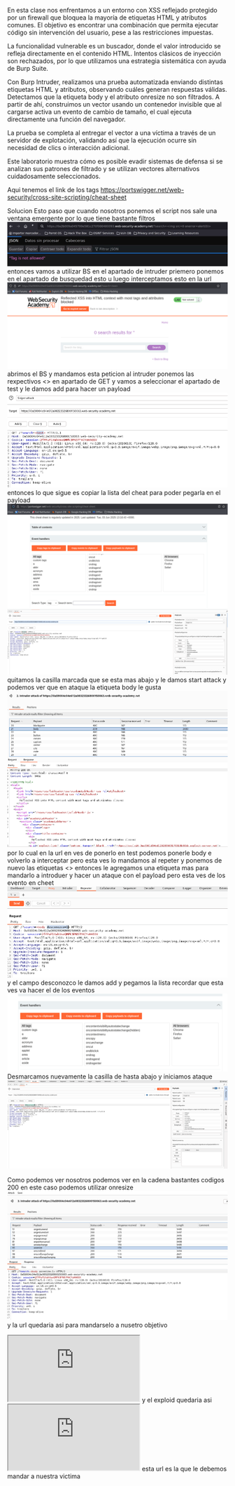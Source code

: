 En esta clase nos enfrentamos a un entorno con XSS reflejado protegido por un firewall que bloquea la mayoría de etiquetas HTML y atributos comunes. El objetivo es encontrar una combinación que permita ejecutar código sin intervención del usuario, pese a las restricciones impuestas.

La funcionalidad vulnerable es un buscador, donde el valor introducido se refleja directamente en el contenido HTML. Intentos clásicos de inyección son rechazados, por lo que utilizamos una estrategia sistemática con ayuda de Burp Suite.

Con Burp Intruder, realizamos una prueba automatizada enviando distintas etiquetas HTML y atributos, observando cuáles generan respuestas válidas. Detectamos que la etiqueta body y el atributo onresize no son filtrados. A partir de ahí, construimos un vector usando un contenedor invisible que al cargarse activa un evento de cambio de tamaño, el cual ejecuta directamente una función del navegador.

La prueba se completa al entregar el vector a una víctima a través de un servidor de explotación, validando así que la ejecución ocurre sin necesidad de clics o interacción adicional.

Este laboratorio muestra cómo es posible evadir sistemas de defensa si se analizan sus patrones de filtrado y se utilizan vectores alternativos cuidadosamente seleccionados.

Aqui tenemos el link de los tags
https://portswigger.net/web-security/cross-site-scripting/cheat-sheet

Solucion
Esto paso que cuando nosotros ponemos el script nos sale una ventana emergente por lo que tiene bastante filtros
![Pasted_image_20250710160426.png](/Imagenes/Pasted_image_20250710160426.png)
entonces vamos a utilizar BS en el apartado de intruder priemero ponemos en el apartado de busquedad esto <script>alert(0)</script>
u luego interceptamos esto en la url
![Pasted_image_20250710161221.png](/Imagenes/Pasted_image_20250710161221.png)
abrimos el BS y mandamos esta peticion al intruder ponemos las rexpectivos <> en apartado de GET
y vamos a seleccionar el apartado de test y le damos add para hacer un payload
![Pasted_image_20250710161617.png](/Imagenes/Pasted_image_20250710161617.png)
entonces lo que sigue es copiar la lista del cheat para poder pegarla en el payload
![Pasted_image_20250710161901.png](/Imagenes/Pasted_image_20250710161901.png)
![Pasted_image_20250710161927.png](/Imagenes/Pasted_image_20250710161927.png)
quitamos la casilla marcada que se esta mas abajo y le damos start attack
y podemos ver que en ataque la etiqueta body le gusta
![Pasted_image_20250710163256.png](/Imagenes/Pasted_image_20250710163256.png)
por lo cual en la url en ves de ponerlo en test podemos ponerle body e volverlo a interceptar pero esta ves lo mandamos al repeter y ponemos de nuevo las etiquetas <>
entonces le agregamos una etiqueta mas para mandarlo a introduer y hacer un ataque con el payload pero esta ves de los evento en cheet
![Pasted_image_20250710164612.png](/Imagenes/Pasted_image_20250710164612.png)
y el campo desconozco le damos add y pegamos la lista recordar que esta ves va hacer  el de los eventos
![Pasted_image_20250710164743.png](/Imagenes/Pasted_image_20250710164743.png)
Desmarcamos nuevamente la casilla de hasta abajo y iniciamos ataque
![Pasted_image_20250710164922.png](/Imagenes/Pasted_image_20250710164922.png)

Como podemos ver nosotros podemos ver en la cadena bastantes codigos 200 en este caso podemos utilizar onresize
![Pasted_image_20250710170123.png](/Imagenes/Pasted_image_20250710170123.png)
y la url quedaria asi para mandarselo a nusetro objetivo
<iframe src="https://0a59004c04e612a08323326800150063.web-security-academy.net/?search=<body onresize=print()>"></iframe>
y el exploid quedaria asi
<iframe src="https://0a59004c04e612a08323326800150063.web-security-academy.net/?search=<body onresize=print()>" onload=this.style.width='100px></iframe>
esta url es la que le debemos mandar a nuestra victima







